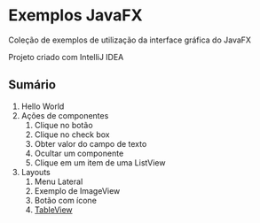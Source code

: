 # Exemplos JavaFX

Coleção de exemplos de utilização da interface gráfica do JavaFX

Projeto criado com IntelliJ IDEA


## Sumário

1. Hello World
2. Ações de componentes
    1. Clique no botão
    2. Clique no check box
    3. Obter valor do campo de texto
    4. Ocultar um componente
    5. Clique em um item de uma ListView
3. Layouts
    1. Menu Lateral
    2. Exemplo de ImageView
    3. Botão com ícone
    4. [TableView](src/br/com/leandersonandre/javafx/exemplos/layout/tableview)